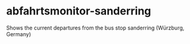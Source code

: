 # abfahrtsmonitor-sanderring
Shows the current departures from the bus stop sanderring (Würzburg, Germany)
